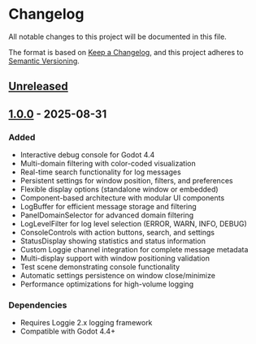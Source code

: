 # Changelog

All notable changes to this project will be documented in this file.

The format is based on [Keep a Changelog](https://keepachangelog.com/en/1.0.0/),
and this project adheres to [Semantic Versioning](https://semver.org/spec/v2.0.0.html).

## [Unreleased]

## [1.0.0] - 2025-08-31

### Added
- Interactive debug console for Godot 4.4
- Multi-domain filtering with color-coded visualization
- Real-time search functionality for log messages
- Persistent settings for window position, filters, and preferences
- Flexible display options (standalone window or embedded)
- Component-based architecture with modular UI components
- LogBuffer for efficient message storage and filtering
- PanelDomainSelector for advanced domain filtering
- LogLevelFilter for log level selection (ERROR, WARN, INFO, DEBUG)
- ConsoleControls with action buttons, search, and settings
- StatusDisplay showing statistics and status information
- Custom Loggie channel integration for complete message metadata
- Multi-display support with window positioning validation
- Test scene demonstrating console functionality
- Automatic settings persistence on window close/minimize
- Performance optimizations for high-volume logging

### Dependencies
- Requires Loggie 2.x logging framework
- Compatible with Godot 4.4+

[Unreleased]: https://github.com/Smitner-Studio/loggie-console/compare/v1.0.0...HEAD
[1.0.0]: https://github.com/Smitner-Studio/loggie-console/releases/tag/v1.0.0
